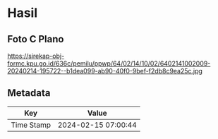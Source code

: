 # Hasil

## Foto C Plano

https://sirekap-obj-formc.kpu.go.id/636c/pemilu/ppwp/64/02/14/10/02/6402141002009-20240214-195722--b1dea099-ab90-40f0-9bef-f2db8c9ea25c.jpg


## Metadata

| Key        | Value               |
| ---------- | ------------------- |
| Time Stamp | 2024-02-15 07:00:44 |



